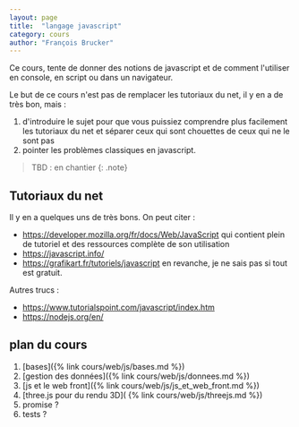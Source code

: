 ```yaml
---
layout: page
title:  "langage javascript"
category: cours
author: "François Brucker"
---
```


Ce cours, tente de donner des notions de javascript et de comment l'utiliser en console, en script ou dans un navigateur.

Le but de ce cours n'est pas de remplacer les tutoriaux du net, il y en a de très bon, mais :
1. d'introduire le sujet pour que vous puissiez comprendre  plus facilement les tutoriaux du net et séparer ceux qui sont chouettes de ceux qui ne le sont pas
2. pointer les problèmes classiques en javascript.

> TBD : en chantier
{: .note}

## Tutoriaux du net


Il y en a quelques uns de très bons. On peut citer : 

* <https://developer.mozilla.org/fr/docs/Web/JavaScript> qui contient plein de tutoriel et des ressources complète de son utilisation
* <https://javascript.info/>
* <https://grafikart.fr/tutoriels/javascript> en revanche, je ne sais pas si tout est gratuit.

Autres trucs : 
* <https://www.tutorialspoint.com/javascript/index.htm>
* <https://nodejs.org/en/>


## plan du cours

1. [bases]({% link cours/web/js/bases.md %})
2. [gestion des données]({% link cours/web/js/donnees.md %})
3. [js et le web front]({% link cours/web/js/js_et_web_front.md %})
4. [three.js pour du rendu 3D]( {% link cours/web/js/threejs.md %})
5. promise ?
6. tests ?
